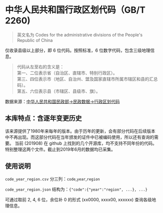 # 中华人民共和国行政区划代码（GB/T 2260)
> 英文名为 Codes for the administrative divisions of the People's Republic of China

仅收录县级以上部分，即 6 位代码。按照标准，6 位数字代码，包含三级地理信息。
> 代码从左至右的含义是：<br>
> 第一、二位表示省（自治区、直辖市、特别行政区）。<br>
> 第三、四位表示市（地区、自治州、盟及国家直辖市所属市辖区和县的汇总码）。<br>
> 第五、六位表示县（市辖区、县级市、旗）。<br>

数据来源：[中华人民共和国民政部->民政数据->行政区划代码](http://www.mca.gov.cn/article/sj/xzqh/2019/)

## 本库特点：含逐年变更历史
该来源提供了1980年来每年的版本。由于历年的更新，会有部分代码在后续版本中不再出现。而这部分代码在当年颁发的证件中已被编码使用，所以还有查询的需要。
当前 (201908) 在 github 上找到的几个开源库，均不支持不同年份的代码。特别整理这两个文件。截止到2019年6月的数据均已采集。

## 使用说明
`code_year_region.csv` 分三列：`code`,`year`,`region`

`code_year_region.json` 结构为：`{"code":{"year":"region", ...}, ...}`

可通过取前 2, 4, 6 位，余位补 0 的形式 (xx0000, xxxx00, xxxxxx) 查询各级地理信息。
